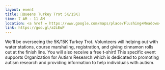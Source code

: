 ```yaml
---
layout: event
title: 🦃Queens Turkey Trot 5K/15K🦃
time: 7 AM - 11 AM
location: <a href = https://www.google.com/maps/place/Flushing+Meadows+Corona+Park/@40.7397136,-73.842979,17z/data=!3m1!4b1!4m5!3m4!1s0x89c2607fc22166fb:0x133d2c68e8326ce1!8m2!3d40.7397136!4d-73.840785> Flushing Meadows-Corona Park</a>, Queens 
link: https://goo.gl/a2iEuP
---
```

We'll be overseeing the 5K/15K Turkey Trot. Volunteers will helping out with water stations, course marshaling, registration, and giving cinnamon rolls out at the finish line. You will also receive a free t-shirt! This specific event supports Organization for Autism Research which is dedicated to promoting autism research and providing information to help individuals with autism.